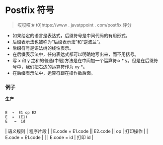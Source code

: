# Postfix 符号

> 哎哎哎:# t0]https://www . javatppoint . com/postfix 评分

*   如果给定的语言是表达式，后缀符号是中间代码的有用形式。
*   后缀表示法也被称为“后缀表示法”和“逆波兰”。
*   后缀符号是语法树的线性表示。
*   在后缀表示法中，任何表达式都可以明确地写出来，而不用括号。
*   写 x 和 y 之和的普通(中缀)方法是在中间加一个运算符:x * y。但是在后缀符号中，我们把右边的运算符作为 xy *。
*   在后缀表示法中，运算符跟在操作数后面。

### 例子

**生产**

```

E  →  E1 op E2                     
E  →  (E1)
E   →  id

```

| 语义规则 | 程序片段 |
| E.code = E1.code &#124;&#124; E2.code &#124;&#124; op | 打印操作 |
| E.code = E1.code |  |
| E.code = id | 打印 id |